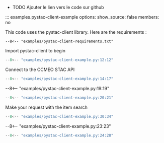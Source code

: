 * TODO Ajouter le lien vers le code sur github   

::: examples.pystac-client-example
    options:
        show_source: false
        members: no

This code uses the pystac-client library. Here are the requirements : 
```
--8<-- "examples/pystac-client-requirements.txt"
```

Import pystac-client to begin
```python
--8<-- "examples/pystac-client-example.py:12:12"
```

Connect to the CCMEO STAC API
```python
--8<-- "examples/pystac-client-example.py:14:17"
```

--8<-- "examples/pystac-client-example.py:19:19"

```python
--8<-- "examples/pystac-client-example.py:20:21"
```

Make your request with the item search 
```python
--8<-- "examples/pystac-client-example.py:30:34"
```

--8<-- "examples/pystac-client-example.py:23:23"

```python
--8<-- "examples/pystac-client-example.py:24:28"
```

